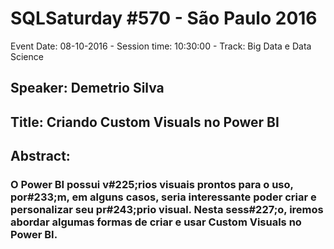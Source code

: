 # SQLSaturday #570 - São Paulo 2016
Event Date: 08-10-2016 - Session time: 10:30:00 - Track: Big Data e Data Science
## Speaker: Demetrio Silva
## Title: Criando Custom Visuals no Power BI
## Abstract:
### O Power BI possui v#225;rios visuais prontos para o uso, por#233;m, em alguns casos, seria interessante poder criar e personalizar seu pr#243;prio visual. Nesta sess#227;o, iremos abordar algumas formas de criar e usar Custom Visuals no Power BI.
